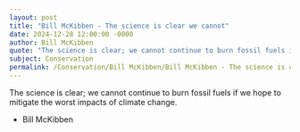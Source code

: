 ```yaml
---
layout: post
title: "Bill McKibben - The science is clear we cannot"
date: 2024-12-28 12:00:00 -0000
author: Bill McKibben
quote: "The science is clear; we cannot continue to burn fossil fuels if we hope to mitigate the worst impacts of climate change."
subject: Conservation
permalink: /Conservation/Bill McKibben/Bill McKibben - The science is clear we cannot
---
```


The science is clear; we cannot continue to burn fossil fuels if we hope to mitigate the worst impacts of climate change.

- Bill McKibben
